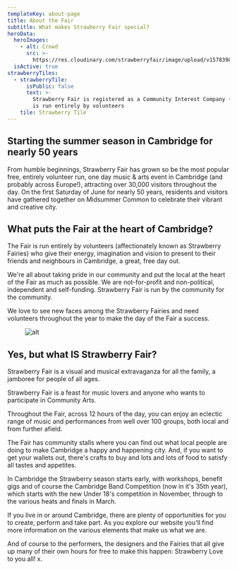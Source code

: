 ```yaml
---
templateKey: about-page
title: About the Fair
subtitle: What makes Strawberry Fair special?
heroData:
  heroImages:
    - alt: Crowd
      src: >-
        https://res.cloudinary.com/strawberryfair/image/upload/v1578398228/Banner/slide-crowd_jnl1lw.jpg
  isActive: true
strawberryTiles:
  - strawberryTile:
      isPublic: false
      text: >-
        Strawberry Fair is registered as a Community Interest Company (CIC) and
        is run entirely by volunteers
    tile: Strawberry Tile
---
```

## Starting the summer season in Cambridge for nearly 50 years

From humble beginnings, Strawberry Fair has grown so be the most popular free, entirely volunteer run, one day music & arts event in Cambridge (and probably across Europe!), attracting over 30,000 visitors throughout the day. On the first Saturday of June for nearly 50 years, residents and visitors have gathered together on Midsummer Common to celebrate their vibrant and creative city.

## What puts the Fair at the heart of Cambridge?

The Fair is run entirely by volunteers (affectionately known as Strawberry Fairies) who give their energy, imagination and vision to present to their friends and neighbours in Cambridge, a great, free day out. 

We're all about taking pride in our community and put the local at the heart of the Fair as much as possible. We are not-for-profit and non-political, independent and self-funding. Strawberry Fair is run by the community for the community. 

We love to see new faces among the Strawberry Fairies and need volunteers throughout the year to make the day of the Fair a success.

<figure><img src="https://res.cloudinary.com/strawberryfair/image/upload/v1580044562/Image%20Scrapbook/Gareth_Nunns_114_DSC_6844_mievyu.jpg" alt="alt" class="html-embedded-image-large"></figure>

## Yes, but what IS Strawberry Fair?

Strawberry Fair is a visual and musical extravaganza for all the family, a jamboree for people of all ages.

Strawberry Fair is a feast for music lovers and anyone who wants to participate in Community Arts.  

Throughout the Fair, across 12 hours of the day, you can enjoy an eclectic range of music and performances from well over 100 groups, both local and from further afield. 

The Fair has community stalls where you can find out what local people are doing to make Cambridge a happy and happening city. And, if you want to get your wallets out, there's crafts to buy and lots and lots of food to satisfy all tastes and appetites. 

In Cambridge the Strawberry season starts early, with workshops, benefit gigs and of course the Cambridge Band Competition (now in it's 35th year), which starts with the new Under 18's competition in November, through to the various heats and finals in March. 

If you live in or around Cambridge, there are plenty of opportunities for you to create, perform and take part. As you explore our website you'll find more information on the various elements that make us what we are. 

And of course to the performers, the designers and the Fairies that all give up many of their own hours for free to make this happen: Strawberry Love to you all! x.
